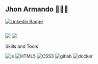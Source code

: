 ## Jhon Armando 🧑🏻‍💻 

[![Linkedin Badge](https://img.shields.io/badge/-Jhon%20Armando-blue?style=flat-square&logo=Linkedin&logoColor=white&link=https://www.linkedin.com/in/jhon-mercedes/)](https://www.linkedin.com/in/jhon-mercedes/) 

## 
<div>

<img src="https://github-readme-stats.vercel.app/api/top-langs/?username=JhonMercedes&langs_count=10&theme=radical" />
<img src="https://github-readme-stats.vercel.app/api?username=JhonMercedes&show_icons=true&theme=radical" />

</div>

Skills and Tools
<p>
<img src="https://icongr.am/devicon/javascript-original.svg?size=80&color=currentColor" alt="js"/>
<img src="https://icongr.am/devicon/html5-original.svg?size=80&color=currentColor" alt="HTML5"/> 
<img src="https://icongr.am/devicon/css3-original.svg?size=80&color=currentColor" alt="CSS3"/> 
<img src="https://icongr.am/devicon/gitlab-original.svg?size=80&color=currentColor" alt="gitlab"/>
<img src="https://icongr.am/devicon/docker-original.svg?size=100&color=currentColor" alt="docker"/>
</p>







